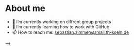 # About me 

- 🔭 I’m currently working on diffrent group projects 
- 🌱 I’m currently learning how to work with GitHub 
- 📫 How to reach me: sebastian.zimmer@smail.th-koeln.de

-->
